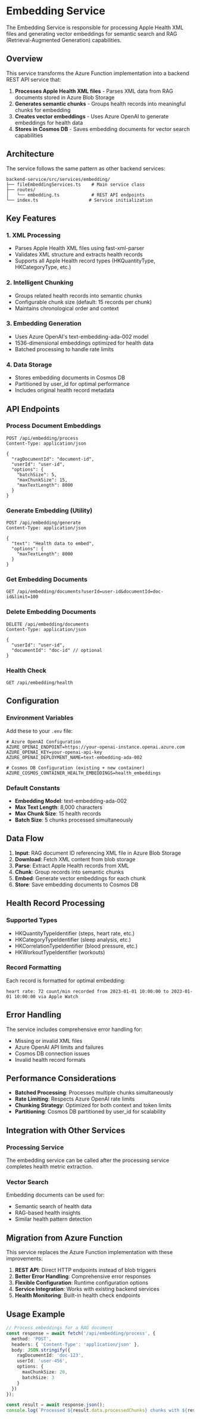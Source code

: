 # Embedding Service

The Embedding Service is responsible for processing Apple Health XML files and generating vector embeddings for semantic search and RAG (Retrieval-Augmented Generation) capabilities.

## Overview

This service transforms the Azure Function implementation into a backend REST API service that:

1. **Processes Apple Health XML files** - Parses XML data from RAG documents stored in Azure Blob Storage
2. **Generates semantic chunks** - Groups health records into meaningful chunks for embedding
3. **Creates vector embeddings** - Uses Azure OpenAI to generate embeddings for health data
4. **Stores in Cosmos DB** - Saves embedding documents for vector search capabilities

## Architecture

The service follows the same pattern as other backend services:

```
backend-service/src/services/embedding/
├── fileEmbeddingServices.ts    # Main service class
├── routes/
│   └── embedding.ts            # REST API endpoints
└── index.ts                   # Service initialization
```

## Key Features

### 1. XML Processing
- Parses Apple Health XML files using fast-xml-parser
- Validates XML structure and extracts health records
- Supports all Apple Health record types (HKQuantityType, HKCategoryType, etc.)

### 2. Intelligent Chunking
- Groups related health records into semantic chunks
- Configurable chunk size (default: 15 records per chunk)
- Maintains chronological order and context

### 3. Embedding Generation
- Uses Azure OpenAI's text-embedding-ada-002 model
- 1536-dimensional embeddings optimized for health data
- Batched processing to handle rate limits

### 4. Data Storage
- Stores embedding documents in Cosmos DB
- Partitioned by user_id for optimal performance
- Includes original health record metadata

## API Endpoints

### Process Document Embeddings
```http
POST /api/embedding/process
Content-Type: application/json

{
  "ragDocumentId": "document-id",
  "userId": "user-id",
  "options": {
    "batchSize": 5,
    "maxChunkSize": 15,
    "maxTextLength": 8000
  }
}
```

### Generate Embedding (Utility)
```http
POST /api/embedding/generate
Content-Type: application/json

{
  "text": "Health data to embed",
  "options": {
    "maxTextLength": 8000
  }
}
```

### Get Embedding Documents
```http
GET /api/embedding/documents?userId=user-id&documentId=doc-id&limit=100
```

### Delete Embedding Documents
```http
DELETE /api/embedding/documents
Content-Type: application/json

{
  "userId": "user-id",
  "documentId": "doc-id" // optional
}
```

### Health Check
```http
GET /api/embedding/health
```

## Configuration

### Environment Variables

Add these to your `.env` file:

```env
# Azure OpenAI Configuration
AZURE_OPENAI_ENDPOINT=https://your-openai-instance.openai.azure.com
AZURE_OPENAI_KEY=your-openai-api-key
AZURE_OPENAI_DEPLOYMENT_NAME=text-embedding-ada-002

# Cosmos DB Configuration (existing + new container)
AZURE_COSMOS_CONTAINER_HEALTH_EMBEDDINGS=health_embeddings
```

### Default Constants

- **Embedding Model**: text-embedding-ada-002
- **Max Text Length**: 8,000 characters
- **Max Chunk Size**: 15 health records
- **Batch Size**: 5 chunks processed simultaneously

## Data Flow

1. **Input**: RAG document ID referencing XML file in Azure Blob Storage
2. **Download**: Fetch XML content from blob storage
3. **Parse**: Extract Apple Health records from XML
4. **Chunk**: Group records into semantic chunks
5. **Embed**: Generate vector embeddings for each chunk
6. **Store**: Save embedding documents to Cosmos DB

## Health Record Processing

### Supported Types
- HKQuantityTypeIdentifier (steps, heart rate, etc.)
- HKCategoryTypeIdentifier (sleep analysis, etc.)
- HKCorrelationTypeIdentifier (blood pressure, etc.)
- HKWorkoutTypeIdentifier (workouts)

### Record Formatting
Each record is formatted for optimal embedding:
```
heart rate: 72 count/min recorded from 2023-01-01 10:00:00 to 2023-01-01 10:00:00 via Apple Watch
```

## Error Handling

The service includes comprehensive error handling for:
- Missing or invalid XML files
- Azure OpenAI API limits and failures
- Cosmos DB connection issues
- Invalid health record formats

## Performance Considerations

- **Batched Processing**: Processes multiple chunks simultaneously
- **Rate Limiting**: Respects Azure OpenAI rate limits
- **Chunking Strategy**: Optimized for both context and token limits
- **Partitioning**: Cosmos DB partitioned by user_id for scalability

## Integration with Other Services

### Processing Service
The embedding service can be called after the processing service completes health metric extraction.

### Vector Search
Embedding documents can be used for:
- Semantic search of health data
- RAG-based health insights
- Similar health pattern detection

## Migration from Azure Function

This service replaces the Azure Function implementation with these improvements:

1. **REST API**: Direct HTTP endpoints instead of blob triggers
2. **Better Error Handling**: Comprehensive error responses
3. **Flexible Configuration**: Runtime configuration options
4. **Service Integration**: Works with existing backend services
5. **Health Monitoring**: Built-in health check endpoints

## Usage Example

```typescript
// Process embeddings for a RAG document
const response = await fetch('/api/embedding/process', {
  method: 'POST',
  headers: { 'Content-Type': 'application/json' },
  body: JSON.stringify({
    ragDocumentId: 'doc-123',
    userId: 'user-456',
    options: {
      maxChunkSize: 20,
      batchSize: 3
    }
  })
});

const result = await response.json();
console.log(`Processed ${result.data.processedChunks} chunks with ${result.data.totalRecords} records`);
``` 